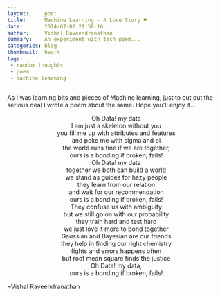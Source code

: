 ```yaml
---
layout:     post
title:      Machine Learning - A Love Story ♥
date:       2014-07-02 21:50:16
author:     Vishal Raveendranathan
summary:    An experiment with tech poem...
categories: blog
thumbnail:  heart
tags:
 - random thoughts
 - poem
 - machine learning
---
```


As I was learning bits and pieces of Machine learning, just to cut out the serious deal I wrote a poem about the same. Hope you’ll enjoy it...

<p style="text-align: center;">
  Oh Data! my data<br /> I am just a skeleton without you<br /> you fill me up with attributes and features<br /> and poke me with sigma and pi<br /> the world runs fine if we are together,<br /> ours is a bonding if broken, fails!<br /> Oh Data! my data<br /> together we both can build a world<br /> we stand as guides for hazy people<br /> they learn from our relation<br /> and wait for our recommendation<br /> ours is a bonding if broken, fails!<br /> They confuse us with ambiguity<br /> but we still go on with our probability<br /> they train hard and test hard<br /> we just love it more to bond together<br /> Gaussian and Bayesian are our friends<br /> they help in finding our right chemistry<br /> fights and errors happens often<br /> but root mean square finds the justice<br /> Oh Data! my data,<br /> ours is a bonding if broken, fails!
</p>

~Vishal Raveendranathan